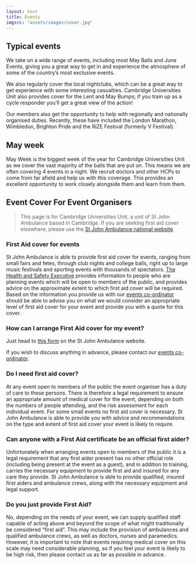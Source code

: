 ```yaml
---
layout: text
title: Events
imgsrc: "assets/images/cover.jpg"
---
```


## Typical events

We take on a wide range of events, including most May Balls and June Events, giving you a great way to get in and experience the atmosphere of some of the country’s most exclusive events.

We also regularly cover the local nightclubs, which can be a great way to get experience with some interesting casualties. Cambridge Universities Unit also provides cover for the Lent and May Bumps; if you train up as a cycle responder you’ll get a great view of the action!

Our members also get the opportunity to help with regionally and nationally organised duties. Recently, these have included the London Marathon, Wimbledon, Brighton Pride and the RiZE Festival (formerly V Festival).

## May week

May Week is the biggest week of the year for Cambridge Universities Unit as we cover the vast majority of the balls that are put on. This means we are often covering 4 events in a night. We recruit doctors and other HCPs to come from far afield and help us with this coverage. This provides an excellent opportunity to work closely alongside them and learn from them.

## Event Cover For Event Organisers

> This page is for Cambridge Universities Unit, a unit of St John Ambulance based in Cambridge. If you are seeking first aid cover elsewhere, please use the [St John Ambulance national website](https://www.cufas.co.uk/event-cover/www.sja.org.uk).

### First Aid cover for events

St John Ambulance is able to provide first aid cover for events, ranging from small fairs and fetes, through club nights and college balls, right up to large music festivals and sporting events with thousands of spectators. [The Health and Safety Executive](http://www.hse.gov.uk/) provides information to people who are planning events which will be open to members of the public, and provides advice on the approximate extent to which first aid cover will be required. Based on the information you provide us with our [events co-ordinator](committee) should be able to advise you on what we would consider an appropriate level of first aid cover for your event and provide you with a quote for this cover.

### How can I arrange First Aid cover for my event?

Just head to [this form](https://dips.sja.org.uk/customer/CreateDutyCustomer.asp?county=EER) on the St John Ambulance website.

If you wish to discuss anything in advance, please contact our [events co-ordinator](committee).

### Do I need first aid cover?

At any event open to members of the public the event organiser has a duty of care to these persons. There is therefore a legal requirement to ensure an appropriate amount of medical cover for the event, depending on both the numbers of people attending, and the risk assessment for each individual event. For some small events no first aid cover is necessary. St John Ambulance is able to provide you with advice and recommendations on the type and extent of first aid cover your event is likely to require.

### Can anyone with a First Aid certificate be an official first aider?

Unfortunately when arranging events open to members of the public it is a legal requirement that any first aider present has no other official role (including being present at the event as a guest), and in addition to training, carries the necessary equipment to provide first aid and insured for any care they provide. St John Ambulance is able to provide qualified, insured first aiders and ambulance crews, along with the necessary equipment and legal support.

### Do you just provide First Aid?

No, depending on the needs of your event, we can supply qualified staff capable of acting above and beyond the scope of what might traditionally be considered “first aid”. This may include the provision of ambulances and qualified ambulance crews, as well as doctors, nurses and paramedics. However, it is important to note that events requiring medical cover on this scale may need considerable planning, so if you feel your event is likely to be high risk, then please contact us as far as possible in advance.